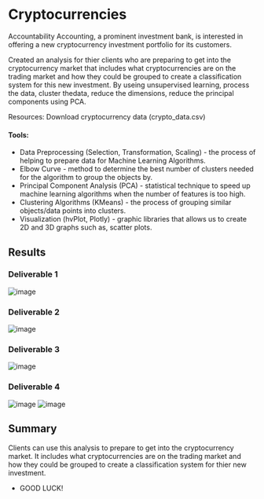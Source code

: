 # Cryptocurrencies
Accountability Accounting, a prominent investment bank, is interested in offering a new cryptocurrency investment portfolio for its customers.  

Created an analysis for thier clients who are preparing to get into the cryptocurrency market that includes what cryptocurrencies are on the trading market and how they could be grouped to create a classification system for this new investment. By useing unsupervised learning, process the data, cluster thedata, reduce the dimensions, reduce the principal components using PCA.
  
Resources:
Download cryptocurrency data (crypto_data.csv)
#### Tools:
- Data Preprocessing (Selection, Transformation, Scaling) - the process of helping to prepare data for Machine Learning Algorithms.
- Elbow Curve - method to determine the best number of clusters needed for the algorithm to group the objects by.
- Principal Component Analysis (PCA) - statistical technique to speed up machine learning algorithms when the number of features is too high.
- Clustering Algorithms (KMeans) - the process of grouping similar objects/data points into clusters.
- Visualization (hvPlot, Plotly) - graphic libraries that allows us to create 2D and 3D graphs such as, scatter plots.

## Results
### Deliverable 1
![image](https://user-images.githubusercontent.com/97486216/178189233-3dae4d9b-00f8-49e6-b426-74c5e69006fb.png)
### Deliverable 2
![image](https://user-images.githubusercontent.com/97486216/178189679-e7beb815-3d35-4173-a4f3-fc0a1f4b43e1.png)
### Deliverable 3
![image](https://user-images.githubusercontent.com/97486216/178189468-4aa515ae-5eba-4679-b973-8cc6bb1c8680.png)
### Deliverable 4
![image](https://user-images.githubusercontent.com/97486216/178189918-15b809ff-52b1-44e8-ab29-68ffad9630fc.png)
![image](https://user-images.githubusercontent.com/97486216/178190145-9477d548-3993-454c-b156-41d15445a45d.png)
## Summary
Clients can use this analysis to prepare to get into the cryptocurrency market. It includes what cryptocurrencies are on the trading market and how they could be grouped to create a classification system for thier new investment.
- GOOD LUCK!

